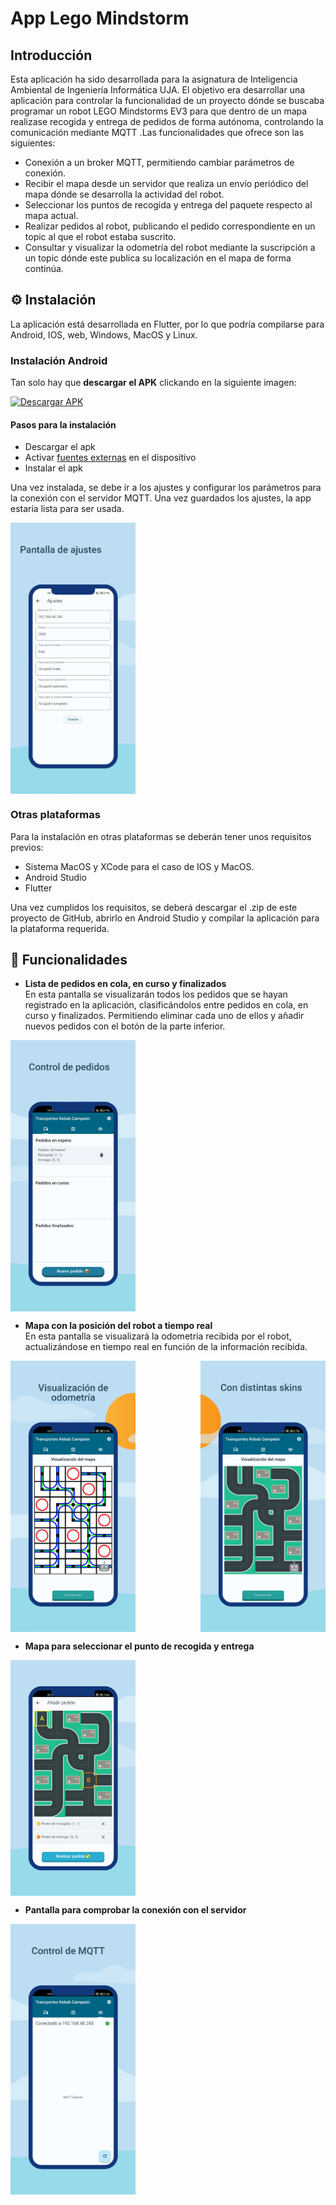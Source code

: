 ﻿# App Lego Mindstorm
## Introducción

Esta aplicación ha sido desarrollada para la asignatura de Inteligencia Ambiental de Ingeniería Informática UJA. El objetivo era desarrollar una aplicación para controlar la funcionalidad de un proyecto dónde se buscaba programar un robot LEGO Mindstorms EV3 para que dentro de un mapa realizase recogida y entrega de pedidos de forma autónoma, controlando la comunicación mediante MQTT .Las funcionalidades que ofrece son las siguientes:

- Conexión a un broker MQTT, permitiendo cambiar parámetros de conexión.
- Recibir el mapa desde un servidor  que realiza un envío periódico del mapa dónde se desarrolla la actividad del robot.
- Seleccionar los puntos de recogida y entrega del paquete respecto al mapa actual.
- Realizar pedidos al robot, publicando el pedido correspondiente en un topic al que el robot estaba suscrito.
- Consultar y visualizar la odometría del robot mediante la suscripción a un topic dónde este publica su localización en el mapa de forma continúa.

## ⚙ Instalación
La aplicación está desarrollada en Flutter, por lo que podría compilarse para Android, IOS, web, Windows, MacOS y Linux.

### Instalación Android
Tan solo hay que **descargar el APK** clickando en la siguiente imagen:

<a href="https://github.com/jcmh05/app_lego_ambiental/raw/master/assets/applegoambiental.apk">
    <img src="https://github.com/jcmh05/wordleDSDM/raw/main/capturas/download.png" width="200" alt="Descargar APK">
</a>

#### Pasos para la instalación
- Descargar el apk
- Activar [fuentes externas](https://www.lavanguardia.com/andro4all/google/activar-fuentes-desconocidas-android-instalar-aplicaciones) en el dispositivo
- Instalar el apk

Una vez instalada, se debe ir a los ajustes y configurar los parámetros para la conexión con el servidor MQTT. Una vez guardados los ajustes, la app estaría lista para ser usada.

<div style="display: flex; justify-content: space-between;">  
    <img src="assets/image1.png" alt="Pantalla ajustes" width="200"/>  
</div>  


### Otras plataformas
Para la instalación en otras plataformas se deberán tener unos requisitos previos:

- Sistema MacOS y XCode para el caso de IOS y MacOS.
- Android Studio
- Flutter

Una vez cumplidos los requisitos, se deberá descargar el .zip de este proyecto de GitHub, abrirlo en Android Studio y compilar la aplicación para la plataforma requerida.

## 📌 Funcionalidades
- **Lista de pedidos en cola, en curso y finalizados**  
  En esta pantalla se visualizarán todos los pedidos que se hayan registrado en la aplicación, clasificándolos entre pedidos en cola, en curso y finalizados. Permitiendo eliminar cada uno de ellos y añadir nuevos pedidos con el botón de la parte inferior.

<div style="display: flex; justify-content: space-between;">  
    <img src="assets/image2.png" alt="Pantalla ajustes" width="200"/>  
</div>  


- **Mapa con la posición del robot a tiempo real**  
  En esta pantalla se visualizará la odometría recibida por el robot, actualizándose en tiempo real en función de la información recibida.

<div style="display: flex; justify-content: space-between;">  
    <img src="assets/image4.png" alt="Pantalla ajustes" width="200"/>  
    <img src="assets/image5.png" alt="Pantalla ajustes" width="200"/>  
</div>  

- **Mapa para seleccionar el punto de recogida y entrega**


<div style="display: flex; justify-content: space-between;">  
    <img src="assets/image6.png" alt="Pantalla ajustes" width="200"/>  
</div>  

- **Pantalla para comprobar la conexión con el servidor**

<div style="display: flex; justify-content: space-between;">  
    <img src="assets/image3.png" alt="Pantalla ajustes" width="200"/>  
</div>
